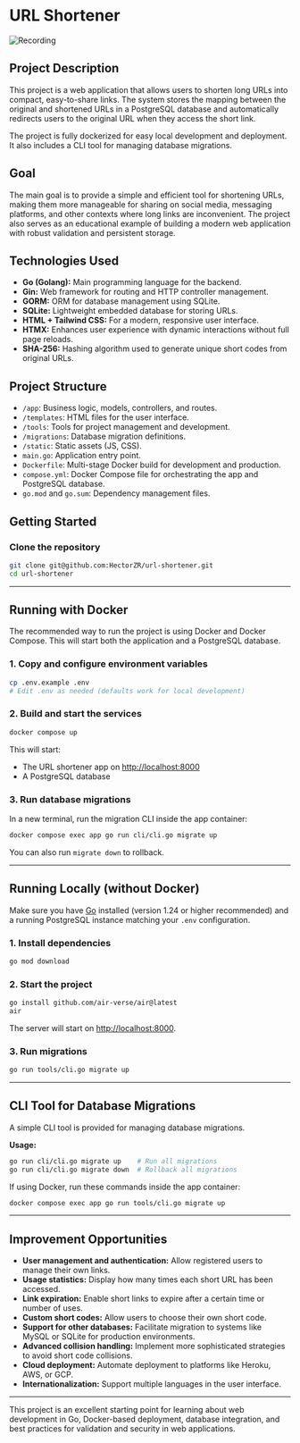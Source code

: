 # URL Shortener

![Recording](./docs/recording.gif)

## Project Description

This project is a web application that allows users to shorten long URLs into compact, easy-to-share links. The system stores the mapping between the original and shortened URLs in a PostgreSQL database and automatically redirects users to the original URL when they access the short link.

The project is fully dockerized for easy local development and deployment. It also includes a CLI tool for managing database migrations.

## Goal

The main goal is to provide a simple and efficient tool for shortening URLs, making them more manageable for sharing on social media, messaging platforms, and other contexts where long links are inconvenient. The project also serves as an educational example of building a modern web application with robust validation and persistent storage.

## Technologies Used

- **Go (Golang):** Main programming language for the backend.
- **Gin:** Web framework for routing and HTTP controller management.
- **GORM:** ORM for database management using SQLite.
- **SQLite:** Lightweight embedded database for storing URLs.
- **HTML + Tailwind CSS:** For a modern, responsive user interface.
- **HTMX:** Enhances user experience with dynamic interactions without full page reloads.
- **SHA-256:** Hashing algorithm used to generate unique short codes from original URLs.

## Project Structure

- `/app`: Business logic, models, controllers, and routes.
- `/templates`: HTML files for the user interface.
- `/tools`: Tools for project management and development.
- `/migrations`: Database migration definitions.
- `/static`: Static assets (JS, CSS).
- `main.go`: Application entry point.
- `Dockerfile`: Multi-stage Docker build for development and production.
- `compose.yml`: Docker Compose file for orchestrating the app and PostgreSQL database.
- `go.mod` and `go.sum`: Dependency management files.

## Getting Started

### Clone the repository

```bash
git clone git@github.com:HectorZR/url-shortener.git
cd url-shortener
```

---

## Running with Docker

The recommended way to run the project is using Docker and Docker Compose. This will start both the application and a PostgreSQL database.

### 1. Copy and configure environment variables

```bash
cp .env.example .env
# Edit .env as needed (defaults work for local development)
```

### 2. Build and start the services

```bash
docker compose up
```

This will start:
- The URL shortener app on [http://localhost:8000](http://localhost:8000)
- A PostgreSQL database

### 3. Run database migrations

In a new terminal, run the migration CLI inside the app container:

```bash
docker compose exec app go run cli/cli.go migrate up
```

You can also run `migrate down` to rollback.

---

## Running Locally (without Docker)

Make sure you have [Go](https://go.dev/dl/) installed (version 1.24 or higher recommended) and a running PostgreSQL instance matching your `.env` configuration.

### 1. Install dependencies

```bash
go mod download
```

### 2. Start the project

```bash
go install github.com/air-verse/air@latest
air
```

The server will start on [http://localhost:8000](http://localhost:8000).

### 3. Run migrations

```bash
go run tools/cli.go migrate up
```

---

## CLI Tool for Database Migrations

A simple CLI tool is provided for managing database migrations.

**Usage:**

```bash
go run cli/cli.go migrate up    # Run all migrations
go run cli/cli.go migrate down  # Rollback all migrations
```

If using Docker, run these commands inside the app container:

```bash
docker compose exec app go run tools/cli.go migrate up
```

---


## Improvement Opportunities

- **User management and authentication:** Allow registered users to manage their own links.
- **Usage statistics:** Display how many times each short URL has been accessed.
- **Link expiration:** Enable short links to expire after a certain time or number of uses.
- **Custom short codes:** Allow users to choose their own short code.
- **Support for other databases:** Facilitate migration to systems like MySQL or SQLite for production environments.
- **Advanced collision handling:** Implement more sophisticated strategies to avoid short code collisions.
- **Cloud deployment:** Automate deployment to platforms like Heroku, AWS, or GCP.
- **Internationalization:** Support multiple languages in the user interface.

---

This project is an excellent starting point for learning about web development in Go, Docker-based deployment, database integration, and best practices for validation and security in web applications.
